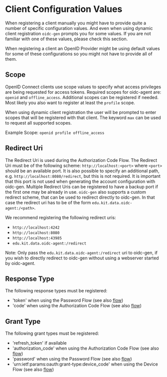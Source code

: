 # Client Configuration Values
 When
registering a client manually you might have to provide quite a number of
specific configuration values. And even when using dynamic client registration
`oidc-gen` prompts you for some values. If you
are not familiar with one of these values, please check this section.

When registering a client an OpenID Provider might be using default values for
some of these configurations so you might not have to provide all of them.

## Scope
OpenID Connect clients use scope values to specify what access privileges are being requested for access tokens.
Required scopes for oidc-agent are: `openid` and `offline_access`. Additional scopes can be
registered if needed. Most likely you also want to register at least the
`profile` scope.

When using dynamic client registration the user will be prompted to enter scopes that
will be registered with that client. The keyword `max` can be used to
request all supported scopes.

Example Scope: `openid profile offline_access`

## Redirect Uri
The Redirect Uri is used during the Authorization Code Flow. The Redirect Uri must
be of the following scheme: `http://localhost:<port>` where `<port>` should be an
available port. It is also possible to specify an additional path, e.g.
`http://localhost:8080/redirect`, but this is not required. It is important that this port is not used when generating the
account configuration with oidc-gen. Multiple Redirect Uris can be registered to
have a backup port if the first one may be already in use. 
`oidc-gen` also supports a custom redirect scheme, that can be used to
redirect directly to oidc-gen. In that case the redirect uri has to be of the
form `edu.kit.data.oidc-agent:/<path>`.

We recommend registering the following redirect uris:
 - `http://localhost:4242`
 - `http://localhost:8080`
 - `http://localhost:43985`
 - `edu.kit.data.oidc-agent:/redirect`

Note: Only pass the `edu.kit.data.oidc-agent:/redirect` uri to oidc-gen, if
you wish to directly redirect to oidc-gen without using a webserver started by
oidc-agent.

## Response Type
The following response types must be registered:
- 'token' when using the Password Flow (see also
  [flow](../usage/oidc-gen/options.md#password-flow)) 
- 'code' when using the Authorization Code Flow (see also [flow](../usage/oidc-gen/options.md#authorization-code-flow))

## Grant Type
The following grant types must be registered:
- 'refresh_token' if available
- 'authorization_code' when using the Authorization Code Flow  (see also [flow](../usage/oidc-gen/options.md#authorization-code-flow))
- 'password' when using the Password Flow (see also
  [flow](../usage/oidc-gen/options.md#password-flow))
- 'urn:ietf:params:oauth:grant-type:device_code' when using the Device Flow (see also [flow](../usage/oidc-gen/options.md#device-flow))

